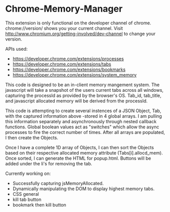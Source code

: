 # Chrome-Memory-Manager
This extension is only functional on the developer channel of chrome. chrome://version/ shows you your current channel. Visit http://www.chromium.org/getting-involved/dev-channel to change your version. 

APIs used:
- https://developer.chrome.com/extensions/processes
- https://developer.chrome.com/extensions/tabs
- https://developer.chrome.com/extensions/bookmarks
- https://developer.chrome.com/extensions/system_memory

This code is designed to be an in-client memory mangement system. The javascript will take a snapshot of the users current tabs across all windows, capturing the processId as provided by the browser's OS. Tab_id, tab_title, and javascript allocated memory will be derived from the processId. 

This code is attempting to create several instences of a JSON Object, Tab, with the captured information above -stored in 4 global arrays. I am pulling this information separately and asynchronously through nested callback functions. Global boolean values act as "switches" which allow the async processes to fire the correct number of times. After all arrays are populated, I then create the Objects.

Once I have a complete 1D array of Objects, I can then sort the Objects based on their respective allocated memory attribute (Tabs[i].allocd_mem). Once sorted, I can generate the HTML for popup.html. Buttons will be added under the li's for removing the tab. 

Currently working on:

- Successfully capturing jsMemoryAllocated.
- Dynamically manipulating the DOM to display highest memory tabs. 
- CSS general
- kill tab button
- bookmark then kill button
